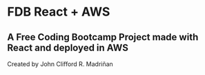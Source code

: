 # FDB React + AWS
A Free Coding Bootcamp Project made with React and deployed in AWS
---
Created by John Clifford R. Madriñan